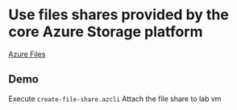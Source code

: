 # Use files shares provided by the core Azure Storage platform

[Azure Files](https://docs.microsoft.com/en-us/azure/storage/files/storage-files-introduction)

## Demo

Execute `create-file-share.azcli`
Attach the file share to lab vm

